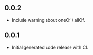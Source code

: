 ## 0.0.2
- Include warning about oneOf / allOf.

## 0.0.1
- Initial generated code release with CI.

